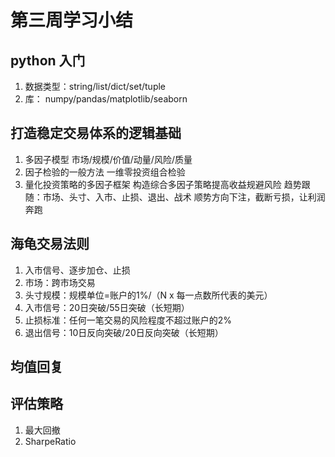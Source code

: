 # 第三周学习小结
## python 入门
1. 数据类型：string/list/dict/set/tuple
2. 库： numpy/pandas/matplotlib/seaborn

## 打造稳定交易体系的逻辑基础
1. 多因子模型
	市场/规模/价值/动量/风险/质量
2. 因子检验的一般方法
	一维零投资组合检验
3. 量化投资策略的多因子框架
	构造综合多因子策略提高收益规避风险
	趋势跟随：市场、头寸、入市、止损、退出、战术
		顺势方向下注，截断亏损，让利润奔跑
	
## 海龟交易法则
1. 入市信号、逐步加仓、止损
2. 市场：跨市场交易
3. 头寸规模：规模单位=账户的1%/（N x 每一点数所代表的美元）
4. 入市信号：20日突破/55日突破（长短期）
5. 止损标准：任何一笔交易的风险程度不超过账户的2%
6. 退出信号：10日反向突破/20日反向突破（长短期）

## 均值回复

## 评估策略
1. 最大回撤
2. SharpeRatio